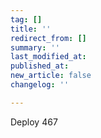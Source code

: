 ```yaml
---
tag: []
title: ''
redirect_from: []
summary: ''
last_modified_at: 
published_at: 
new_article: false
changelog: ''

---
```

Deploy 467
